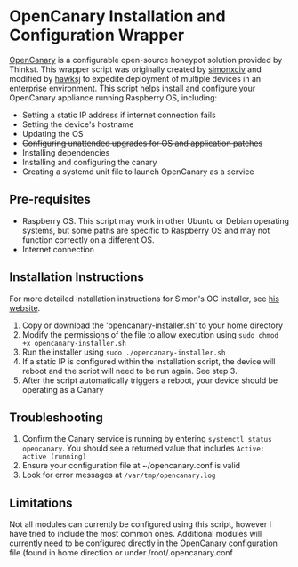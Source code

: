 # OpenCanary Installation and Configuration Wrapper

[OpenCanary](https://github.com/thinkst/opencanary) is a configurable open-source honeypot solution provided by Thinkst. This wrapper script was originally created by [simonxciv](https://github.com/simonxciv) and modified by [hawksj](https://github.com/hawksj) to expedite deployment of multiple devices in an enterprise environment. This script helps install and configure your OpenCanary appliance running Raspberry OS, including:

- Setting a static IP address if internet connection fails
- Setting the device's hostname
- Updating the OS
- ~~Configuring unattended upgrades for OS and application patches~~
- Installing dependencies
- Installing and configuring the canary
- Creating a systemd unit file to launch OpenCanary as a service

## Pre-requisites
- Raspberry OS. This script may work in other Ubuntu or Debian operating systems, but some paths are specific to Raspberry OS and may not function correctly on a different OS.
- Internet connection

## Installation Instructions

For more detailed installation instructions for Simon's OC installer, see [his website](https://smnbkly.co/blog/opencanary-free-flexible-distributed-honeypot).

1. Copy or download the 'opencanary-installer.sh' to your home directory
2. Modify the permissions of the file to allow execution using `sudo chmod +x opencanary-installer.sh`
3. Run the installer using `sudo ./opencanary-installer.sh`
4. If a static IP is configured within the installation script, the device will reboot and the script will need to be run again. See step 3.
5. After the script automatically triggers a reboot, your device should be operating as a Canary

## Troubleshooting
1. Confirm the Canary service is running by entering `systemctl status opencanary`. You should see a returned value that includes `Active: active (running)`
2. Ensure your configuration file at \~/opencanary.conf is valid
3. Look for error messages at `/var/tmp/opencanary.log`

## Limitations
Not all modules can currently be configured using this script, however I have tried to include the most common ones. Additional modules will currently need to be configured directly in the OpenCanary configuration file (found in home direction or under /root/.opencanary.conf
